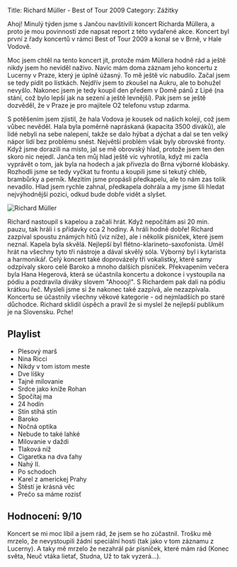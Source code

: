 Title: Richard Müller - Best of Tour 2009
Category: Zážitky

Ahoj! Minulý týden jsme s Jančou navštívili koncert Richarda Müllera, a
proto je mou povinností zde napsat report z této vydařené akce. Koncert
byl první z řady koncertů v rámci Best of Tour 2009 a konal se v Brně, v
Hale Vodově.

Moc jsem chtěl na tento koncert jít, protože mám Müllera hodně rád a
ještě nikdy jsem ho neviděl naživo. Navíc mám doma záznam jeho koncertu
z Lucerny v Praze, který je úplně úžasný. To mě ještě víc nabudilo.
Začal jsem se tedy pídit po lístkách. Nejdřív jsem to zkoušel na Aukru,
ale to bohužel nevyšlo. Nakonec jsem je tedy koupil den předem v Domě
pánů z Lipé (na stání, což bylo lepší jak na sezení a ještě levnější).
Pak jsem se ještě dozvěděl, že v Praze je pro majitele O2 telefonu vstup
zdarma.

S potěšením jsem zjistil, že hala Vodova je kousek od našich kolejí, což
jsem vůbec nevěděl. Hala byla poměrně napráskaná (kapacita 3500 diváků),
ale lidé nebyli na sebe nalepení, takže se dalo hýbat a dýchat a dal se
ten velký nápor lidí bez problému snést. Největší problém však byly
obrovské fronty. Když jsme dorazili na místo, jal se mě obrovský hlad,
protože jsem ten den skoro nic nejedl. Janča ten můj hlad ještě víc
vyhrotila, když mi začla vyprávět o tom, jak byla na hodech a jak
přivezla do Brna výborné klobásky. Rozhodli jsme se tedy vyčkat tu
frontu a koupili jsme si tekutý chléb, brambůrky a perník. Mezitím jsme
propásli předkapelu, ale to nám zas tolik nevadilo. Hlad jsem rychle
zahnal, předkapela dohrála a my jsme šli hledat nejvýhodnější pozici,
odkud bude dobře vidět a slyšet.

![Richard Müller]({static}images/richard-muller-best-of-tour-2009.jpg)

Richard nastoupil s kapelou a začali hrát. Když nepočítám asi 20 min.
pauzu, tak hráli i s přídavky cca 2 hodiny. A hráli hodně dobře! Richard
zazpíval spoustu známých hitů (viz níže), ale i několik písniček, které
jsem neznal. Kapela byla skvělá. Nejlepší byl
flétno-klarineto-saxofonista. Uměl hrát na všechny tyto tři nástroje a
dával skvělý sóla. Výborný byl i kytarista a harmonikář. Celý koncert
také doprovázely tři vokalistky, které samy odzpívaly skoro celé Baroko
a mnoho dalších písniček. Překvapením večera byla Hana Hegerová, která
se účastnila koncertu a dokonce i vystoupila na pódiu a pozdravila
diváky slovem "Ahoooj!". S Richardem pak dali na pódiu krátkou řeč.
Mysleli jsme si že nakonec také zazpívá, ale nezazpívala. Koncertu se
účastnily všechny věkové kategorie - od nejmladších po staré důchodce.
Richard sklidil úspěch a pravil že si myslel že nejlepší publikum je na
Slovensku. Pche!

## Playlist

- Plesový marš
- Nina Ricci
- Nikdy v tom istom meste
- Dve líšky
- Tajné milovanie
- Srdce jako kníže Rohan
- Spočítaj ma
- 24 hodín
- Stín stíhá stín
- Baroko
- Nočná optika
- Nebude to také lahké
- Milovanie v daždi
- Tlaková níž
- Cigaretka na dva ťahy
- Nahý II.
- Po schodoch
- Karel z americkej Prahy
- Štěstí je krásná věc
- Prečo sa máme rozísť

## Hodnocení: 9/10

Koncert se mi moc líbil a jsem rád, že jsem se ho zúčastnil. Trošku mě
mrzelo, že nevystoupili žádní speciální hosti (tak jako v tom záznamu z
Lucerny). A taky mě mrzelo že nezahrál pár písniček, které mám rád
(Konec světa, Neuč vtáka lietať, Studna, Už to tak vyzerá...).
